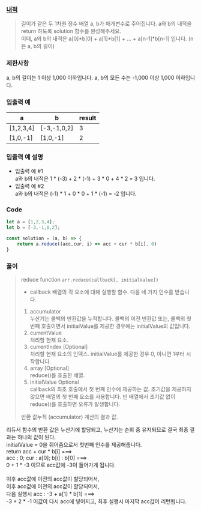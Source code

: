 
### [내적](https://school.programmers.co.kr/learn/courses/30/lessons/70128?language=javascript)
> 길이가 같은 두 1차원 정수 배열 a, b가 매개변수로 주어집니다. a와 b의 내적을 return 하도록 solution 함수를 완성해주세요. <br/>
> 이때, a와 b의 내적은 a[0]*b[0] + a[1]*b[1] + ... + a[n-1]*b[n-1] 입니다. (n은 a, b의 길이)

### 제한사항
a, b의 길이는 1 이상 1,000 이하입니다.
    a, b의 모든 수는 -1,000 이상 1,000 이하입니다.

### 입출력 예
| a                                     | b                           | result |
|---------------------------------------|-----------------------------|--------|
| [1,2,3,4]                             | [-3,-1,0,2]                 | 3      |
| [1,0,-1]                              | [1,0,-1]                    | 2      |


### 입출력 예 설명


- 입출력 예 #1<br/>
a와 b의 내적은 1 * (-3) + 2 * (-1) + 3 * 0 + 4 * 2 = 3 입니다.
- 입출력 예 #2<br/>
a와 b의 내적은 (-1) * 1 + 0 * 0 + 1 * (-1) = -2 입니다.

### Code
``` javascript
let a = [1,2,3,4];
let b = [-3,-1,0,2];

const solution = (a, b) => {
    return a.reduce((acc,cur, i) => acc + cur * b[i], 0)
}
```



### 풀이

> reduce function
  ```arr.reduce(callback[, initialValue])```
>  - callback
> 배열의 각 요소에 대해 실행할 함수. 다음 네 가지 인수를 받습니다.
> 1. accumulator <br/>
> 누산기는 콜백의 반환값을 누적합니다. 콜백의 이전 반환값 또는, 콜백의 첫 번째 호출이면서 initialValue를 제공한 경우에는 initialValue의 값입니다.
> 2. currentValue <br/>
> 처리할 현재 요소.
> 3. currentIndex [Optional] <br/>
> 처리할 현재 요소의 인덱스. initialValue를 제공한 경우 0, 아니면 1부터 시작합니다.
> 4. array [Optional] <br/>
> reduce()를 호출한 배열.
> 5. initialValue Optional <br/>
> callback의 최초 호출에서 첫 번째 인수에 제공하는 값. 초기값을 제공하지 않으면 배열의 첫 번째 요소를 사용합니다. 빈 배열에서 초기값 없이 reduce()를 호출하면 오류가 발생합니다.
> 
> 반환 값누적 (accumulator)
> 계산의 결과 값.

리듀서 함수의 반환 값은 누산기에 할당되고, 누산기는 순회 중 유지되므로 결국 최종 결과는 하나의 값이 된다.<br/>
initialValue = 0을 쥐어줌으로서 첫번째 인수를 제공해줍니다.<br/>
return acc + cur * b[i] ===> <br/>
acc : 0; cur : a[0]; b[i] : b[0] ===> <br/>
0 + 1 * -3 이므로 acc값에 -3이 들어가게 됩니다.<br/><br/>
이후 acc값에 이전의 acc값이 할당되어서,<br/>
이후 acc값에 이전의 acc값이 할당되어서,<br/>
다음 실행시 acc : -3 + a[1] * b[1] ===>  <br/>
-3 + 2 * -1 이값이 다시 acc에 넣어지고,
최후 실행시 마지막 acc값이 리턴됩니다.

